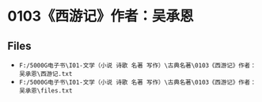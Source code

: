 # 0103《西游记》作者：吴承恩

## Files

- `F:/5000G电子书\I01-文学（小说 诗歌 名著 写作）\古典名著\0103《西游记》作者：吴承恩\西游记.txt`
- `F:/5000G电子书\I01-文学（小说 诗歌 名著 写作）\古典名著\0103《西游记》作者：吴承恩\files.txt`
